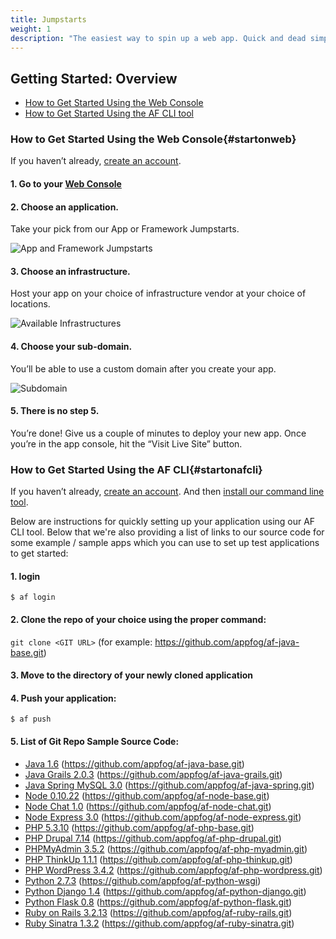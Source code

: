 ```yaml
---
title: Jumpstarts
weight: 1
description: "The easiest way to spin up a web app. Quick and dead simple."
---
```


## Getting Started: Overview

* [How to Get Started Using the Web Console](#startonweb)
* [How to Get Started Using the AF CLI tool](#startonafcli)

### How to Get Started Using the Web Console{#startonweb}

If you haven’t already, [create an account](http://console.appfog.com/signup).

#### 1. Go to your [Web Console](https://console.appfog.com/)

#### 2. Choose an application.

Take your pick from our App or Framework Jumpstarts.

<img class="screenshot" src="/img/apps-frameworks.png" alt="App and Framework Jumpstarts"/>

#### 3. Choose an infrastructure.

Host your app on your choice of infrastructure vendor at your choice of locations.

<img class="screenshot" src="/img/infrastructure.png" alt="Available Infrastructures"/>

#### 4. Choose your sub-domain.

You’ll be able to use a custom domain after you create your app.

<img class="screenshot" src="/img/subdomain.png" alt="Subdomain"/>

#### 5. There is no step 5.

You’re done! Give us a couple of minutes to deploy your new app. Once you’re in the app console, hit the “Visit Live Site” button.


### How to Get Started Using the AF CLI{#startonafcli}

If you haven’t already, [create an account](http://console.appfog.com/signup).
And then [install our command line tool](/getting-started/af-cli).

Below are instructions for quickly setting up your application using our AF CLI tool. Below that we're also providing a list of links to our source code for some example / sample apps which you can use to set up test applications to get started:

#### 1. login 
`$ af login`

#### 2. Clone the repo of your choice using the proper command:  
`git clone <GIT URL>` 
(for example: https://github.com/appfog/af-java-base.git)

#### 3. Move to the directory of your newly cloned application

#### 4. Push your application: 
`$ af push`

#### 5. List of Git Repo Sample Source Code:

* [Java 1.6](https://github.com/appfog/af-java-base.git) (https://github.com/appfog/af-java-base.git)
* [Java Grails 2.0.3](https://github.com/appfog/af-java-grails.git) (https://github.com/appfog/af-java-grails.git)
* [Java Spring MySQL 3.0](https://github.com/appfog/af-java-spring.git) (https://github.com/appfog/af-java-spring.git)
* [Node 0.10.22](https://github.com/appfog/af-node-base.git) (https://github.com/appfog/af-node-base.git)
* [Node Chat 1.0](https://github.com/appfog/af-node-chat.git) (https://github.com/appfog/af-node-chat.git)
* [Node Express 3.0](https://github.com/appfog/af-node-express.git) (https://github.com/appfog/af-node-express.git)
* [PHP 5.3.10](https://github.com/appfog/af-php-base.git) (https://github.com/appfog/af-php-base.git)
* [PHP Drupal 7.14](https://github.com/appfog/af-php-drupal.git) (https://github.com/appfog/af-php-drupal.git)
* [PHPMyAdmin 3.5.2](https://github.com/appfog/af-php-myadmin.git) (https://github.com/appfog/af-php-myadmin.git)
* [PHP ThinkUp 1.1.1](https://github.com/appfog/af-php-thinkup.git) (https://github.com/appfog/af-php-thinkup.git)
* [PHP WordPress 3.4.2](https://github.com/appfog/af-php-wordpress.git) (https://github.com/appfog/af-php-wordpress.git)
* [Python 2.7.3](https://github.com/appfog/af-python-wsgi) (https://github.com/appfog/af-python-wsgi)
* [Python Django 1.4](https://github.com/appfog/af-python-django.git) (https://github.com/appfog/af-python-django.git)
* [Python Flask 0.8](https://github.com/appfog/af-python-flask.git) (https://github.com/appfog/af-python-flask.git)
* [Ruby on Rails 3.2.13](https://github.com/appfog/af-ruby-rails.git) (https://github.com/appfog/af-ruby-rails.git)
* [Ruby Sinatra 1.3.2](https://github.com/appfog/af-ruby-sinatra.git) (https://github.com/appfog/af-ruby-sinatra.git)
